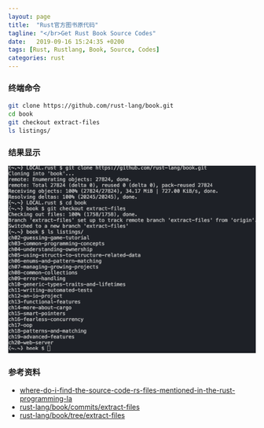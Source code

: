 ```yaml
---
layout: page
title:  "Rust官方图书原代码"
tagline: "</br>Get Rust Book Source Codes"
date:   2019-09-16 15:24:35 +0200
tags: [Rust, Rustlang, Book, Source, Codes]
categories: rust
---
```


### 终端命令
```bash
git clone https://github.com/rust-lang/book.git
cd book
git checkout extract-files
ls listings/
```

### 结果显示
![assets](/assets/images/get-rust-book-source-codes.png)

### 参考资料
- [where-do-i-find-the-source-code-rs-files-mentioned-in-the-rust-programming-la](https://stackoverflow.com/questions/55795933/where-do-i-find-the-source-code-rs-files-mentioned-in-the-rust-programming-la)
- [rust-lang/book/commits/extract-files](https://github.com/rust-lang/book/commits/extract-files)
- [rust-lang/book/tree/extract-files](https://github.com/rust-lang/book/tree/extract-files)